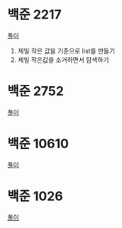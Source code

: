 # 백준 2217
[풀이](https://github.com/stockmanager1/baejoon-study--TIL/tree/main/%EB%B0%B1%EC%A4%80/Silver/2217.%E2%80%85%EB%A1%9C%ED%94%84)
1. 제일 작은 값을 기준으로 list를 만들기
2. 제일 작은값을 소거하면서 탐색하기

# 백준 2752
[풀이](https://github.com/stockmanager1/baejoon-study--TIL/tree/main/%EB%B0%B1%EC%A4%80/Bronze/2752.%E2%80%85%EC%84%B8%EC%88%98%EC%A0%95%EB%A0%AC)

# 백준 10610
[풀이](https://github.com/stockmanager1/baejoon-study--TIL/tree/main/%EB%B0%B1%EC%A4%80/Silver/10610.%E2%80%8530)

# 백준 1026
[풀이](https://github.com/stockmanager1/baejoon-study--TIL/tree/main/%EB%B0%B1%EC%A4%80/Silver/1026.%E2%80%85%EB%B3%B4%EB%AC%BC)

